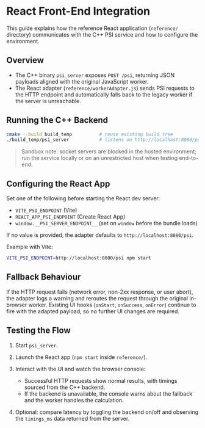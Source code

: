 # React Front-End Integration

This guide explains how the reference React application (`reference/` directory) communicates with the C++ PSI service and how to configure the environment.

## Overview
- The C++ binary `psi_server` exposes `POST /psi`, returning JSON payloads aligned with the original JavaScript worker.
- The React adapter (`reference/workerAdapter.js`) sends PSI requests to the HTTP endpoint and automatically falls back to the legacy worker if the server is unreachable.

## Running the C++ Backend
```bash
cmake --build build_temp          # reuse existing build tree
./build_temp/psi_server           # listens on http://localhost:8080/psi
```

> Sandbox note: socket servers are blocked in the hosted environment; run the service locally or on an unrestricted host when testing end-to-end.

## Configuring the React App
Set one of the following before starting the React dev server:
- `VITE_PSI_ENDPOINT` (Vite)
- `REACT_APP_PSI_ENDPOINT` (Create React App)
- `window.__PSI_SERVER_ENDPOINT__` (set on `window` before the bundle loads)

If no value is provided, the adapter defaults to `http://localhost:8080/psi`.

Example with Vite:
```bash
VITE_PSI_ENDPOINT=http://localhost:8080/psi npm start
```

## Fallback Behaviour
If the HTTP request fails (network error, non-2xx response, or user abort), the adapter logs a warning and reroutes the request through the original in-browser worker. Existing UI hooks (`onStart`, `onSuccess`, `onError`) continue to fire with the adapted payload, so no further UI changes are required.

## Testing the Flow
1. Start `psi_server`.
2. Launch the React app (`npm start` inside `reference/`).
3. Interact with the UI and watch the browser console:
   - Successful HTTP requests show normal results, with timings sourced from the C++ backend.
   - If the backend is unavailable, the console warns about the fallback and the worker handles the calculation.

4. Optional: compare latency by toggling the backend on/off and observing the `timings_ms` data returned from the server.

